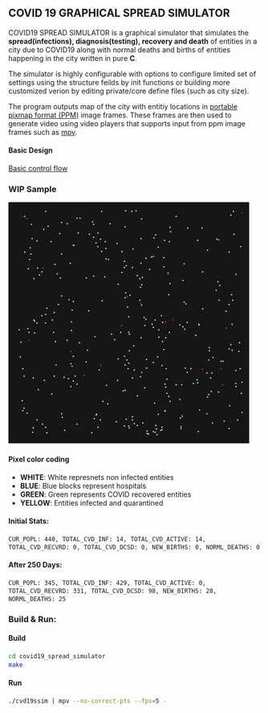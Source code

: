 ## COVID 19 GRAPHICAL SPREAD SIMULATOR

COVID19 SPREAD SIMULATOR is a graphical simulator that simulates the **spread(infections), diagnosis(testing), recovery and death** of entities in a city due to COVID19 along with normal deaths and births of entities happening in the city written in pure **C**. 

The simulator is highly configurable with options to configure limited set of settings using the structure feilds by init functions or building more customized verion by editing private/core define files (such as city size).

The program outputs map of the city with entitiy locations in [portable pixmap format (PPM)](https://en.wikipedia.org/wiki/Netpbm) image frames. These frames are then used to generate video using video players that supports input from ppm image frames such as [mpv](https://en.wikipedia.org/wiki/Mpv_(media_player)).

#### Basic Design

[Basic control flow](https://github.com/TonyJosi97/covid19_spread_simulator/blob/code_cleanup/docs/design_breif.md)

### WIP Sample

![Sample WIP Output](https://github.com/TonyJosi97/covid19_spread_simulator/blob/master/cvdssim_wip_sample_1.gif)

#### Pixel color coding
* **WHITE**:    White represnets non infected entities
* **BLUE**:     Blue blocks represent hospitals
* **GREEN**:    Green represents COVID recovered entities
* **YELLOW**:   Entities infected and quarantined

#### Initial Stats:
```
CUR_POPL: 440, TOTAL_CVD_INF: 14, TOTAL_CVD_ACTIVE: 14, TOTAL_CVD_RECVRD: 0, TOTAL_CVD_DCSD: 0, NEW_BIRTHS: 0, NORML_DEATHS: 0
```

#### After 250 Days:
```
CUR_POPL: 345, TOTAL_CVD_INF: 429, TOTAL_CVD_ACTIVE: 0, TOTAL_CVD_RECVRD: 331, TOTAL_CVD_DCSD: 98, NEW_BIRTHS: 28, NORML_DEATHS: 25

```

### Build & Run:

#### Build

```sh
cd covid19_spread_simulator
make
```

#### Run
``` sh
./cvd19ssim | mpv --no-correct-pts --fps=5 -
```

